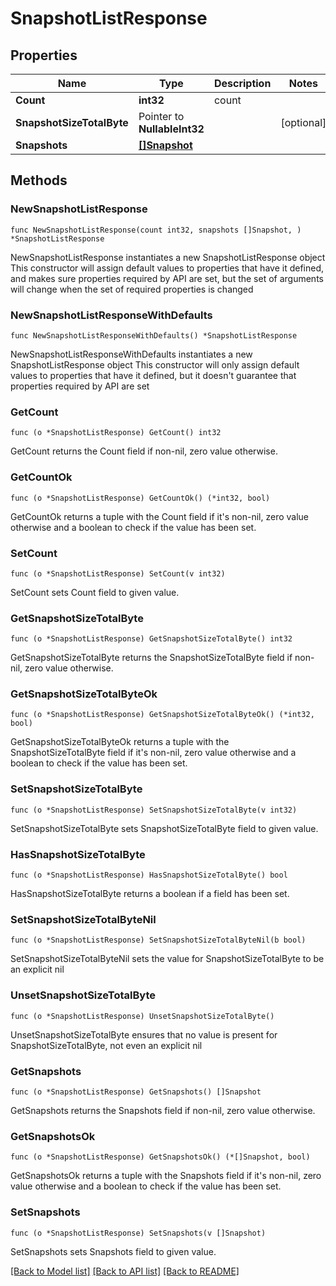 # SnapshotListResponse

## Properties

Name | Type | Description | Notes
------------ | ------------- | ------------- | -------------
**Count** | **int32** | count | 
**SnapshotSizeTotalByte** | Pointer to **NullableInt32** |  | [optional] 
**Snapshots** | [**[]Snapshot**](Snapshot.md) |  | 

## Methods

### NewSnapshotListResponse

`func NewSnapshotListResponse(count int32, snapshots []Snapshot, ) *SnapshotListResponse`

NewSnapshotListResponse instantiates a new SnapshotListResponse object
This constructor will assign default values to properties that have it defined,
and makes sure properties required by API are set, but the set of arguments
will change when the set of required properties is changed

### NewSnapshotListResponseWithDefaults

`func NewSnapshotListResponseWithDefaults() *SnapshotListResponse`

NewSnapshotListResponseWithDefaults instantiates a new SnapshotListResponse object
This constructor will only assign default values to properties that have it defined,
but it doesn't guarantee that properties required by API are set

### GetCount

`func (o *SnapshotListResponse) GetCount() int32`

GetCount returns the Count field if non-nil, zero value otherwise.

### GetCountOk

`func (o *SnapshotListResponse) GetCountOk() (*int32, bool)`

GetCountOk returns a tuple with the Count field if it's non-nil, zero value otherwise
and a boolean to check if the value has been set.

### SetCount

`func (o *SnapshotListResponse) SetCount(v int32)`

SetCount sets Count field to given value.


### GetSnapshotSizeTotalByte

`func (o *SnapshotListResponse) GetSnapshotSizeTotalByte() int32`

GetSnapshotSizeTotalByte returns the SnapshotSizeTotalByte field if non-nil, zero value otherwise.

### GetSnapshotSizeTotalByteOk

`func (o *SnapshotListResponse) GetSnapshotSizeTotalByteOk() (*int32, bool)`

GetSnapshotSizeTotalByteOk returns a tuple with the SnapshotSizeTotalByte field if it's non-nil, zero value otherwise
and a boolean to check if the value has been set.

### SetSnapshotSizeTotalByte

`func (o *SnapshotListResponse) SetSnapshotSizeTotalByte(v int32)`

SetSnapshotSizeTotalByte sets SnapshotSizeTotalByte field to given value.

### HasSnapshotSizeTotalByte

`func (o *SnapshotListResponse) HasSnapshotSizeTotalByte() bool`

HasSnapshotSizeTotalByte returns a boolean if a field has been set.

### SetSnapshotSizeTotalByteNil

`func (o *SnapshotListResponse) SetSnapshotSizeTotalByteNil(b bool)`

 SetSnapshotSizeTotalByteNil sets the value for SnapshotSizeTotalByte to be an explicit nil

### UnsetSnapshotSizeTotalByte
`func (o *SnapshotListResponse) UnsetSnapshotSizeTotalByte()`

UnsetSnapshotSizeTotalByte ensures that no value is present for SnapshotSizeTotalByte, not even an explicit nil
### GetSnapshots

`func (o *SnapshotListResponse) GetSnapshots() []Snapshot`

GetSnapshots returns the Snapshots field if non-nil, zero value otherwise.

### GetSnapshotsOk

`func (o *SnapshotListResponse) GetSnapshotsOk() (*[]Snapshot, bool)`

GetSnapshotsOk returns a tuple with the Snapshots field if it's non-nil, zero value otherwise
and a boolean to check if the value has been set.

### SetSnapshots

`func (o *SnapshotListResponse) SetSnapshots(v []Snapshot)`

SetSnapshots sets Snapshots field to given value.



[[Back to Model list]](../README.md#documentation-for-models) [[Back to API list]](../README.md#documentation-for-api-endpoints) [[Back to README]](../README.md)


